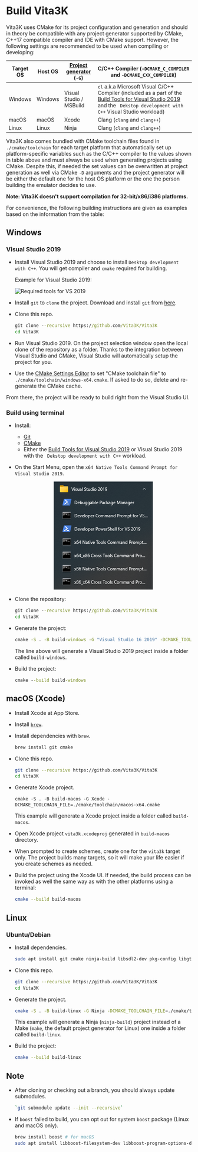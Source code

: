 # Build Vita3K

Vita3K uses CMake for its project configuration and generation and should in theory be compatible with any project generator supported by CMake, C++17 compatible compiler and IDE with CMake support. However, the following settings are recommended to be used when compiling or developing:

Target OS | Host OS | [Project generator](https://cmake.org/cmake/help/latest/manual/cmake-generators.7.html) (`-G`) | C/C++ Compiler (`-DCMAKE_C_COMPILER` and `-DCMAKE_CXX_COMPILER`)
--- | --- | --- | ---
Windows | Windows | Visual Studio / MSBuild | `cl` a.k.a Microsoft Visual C/C++ Compiler (included as a part of the [Build Tools for Visual Studio 2019](https://visualstudio.microsoft.com/downloads/#build-tools-for-visual-studio-2019) and the ` Dekstop development with C++` Visual Studio workload)
macOS | macOS | Xcode | Clang (`clang` and `clang++`)
Linux | Linux | Ninja | Clang (`clang` and `clang++`)

Vita3K also comes bundled with CMake toolchain files found in `./cmake/toolchain` for each target platform that automatically set up platform-specific variables such as the C/C++ compiler to the values shown in table above and must always be used when generating projects using CMake. Despite this, if needed the set values can be overwritten at project generation as well via CMake `-D` arguments and the project generator will be either the default one for the host OS platform or the one the person building the emulator decides to use.

**Note: Vita3K doesn't support compilation for 32-bit/x86/i386 platforms.**

For convenience, the following building instructions are given as examples based on the information from the table:

## Windows

### Visual Studio 2019
- Install Visual Studio 2019 and choose to install `Desktop development with C++`. You will get compiler and `cmake` required for building.

  Example for Visual Studio 2019:

  ![Required tools for VS 2019](https://i.imgur.com/bkY15Oh.png)

- Install `git` to `clone` the project. Download and install `git` from [here](https://git-scm.com).

- Clone this repo.

  ```cmd
  git clone --recursive https://github.com/Vita3K/Vita3K
  cd Vita3K
  ```

- Run Visual Studio 2019. On the project selection window open the local clone of the repository as a folder. Thanks to the integration between Visual Studio and CMake, Visual Studio will automatically setup the project for you.
- Use the [CMake Settings Editor](https://docs.microsoft.com/en-us/cpp/build/customize-cmake-settings?view=msvc-160) to set "CMake toolchain file" to `./cmake/toolchain/windows-x64.cmake`. If asked to do so, delete and re-generate the CMake cache.

From there, the project will be ready to build right from the Visual Studio UI.


### Build using terminal
-  Install:
   -  [Git](https://git-scm.com)
   -  [CMake](https://cmake.org/download/)
   -  Either the [Build Tools for Visual Studio 2019](https://visualstudio.microsoft.com/downloads/#build-tools-for-visual-studio-2019) or Visual Studio 2019 with the ` Dekstop development with C++` workload.
- On the Start Menu, open the `x64 Native Tools Command Prompt for Visual Studio 2019`.
  <p align="center">
    <img src="./_building/vs-cmd-prompt.png">
  </p>

- Clone the repository:
  ```cmd
  git clone --recursive https://github.com/Vita3K/Vita3K
  cd Vita3K
  ```

- Generate the project:
  ```cmd
  cmake -S . -B build-windows -G "Visual Studio 16 2019" -DCMAKE_TOOLCHAIN_FILE=./cmake/toolchain/windows-x64.cmake
  ```
  The line above will generate a Visual Studio 2019 project inside a folder called `build-windows`.

- Build the project:
  ```cmd
  cmake --build build-windows
  ```

## macOS (Xcode)

- Install Xcode at App Store.

- Install [`brew`](https://brew.sh).

- Install dependencies with `brew`.

  ```sh
  brew install git cmake
  ```

- Clone this repo.

  ```sh
  git clone --recursive https://github.com/Vita3K/Vita3K
  cd Vita3K
  ```

- Generate Xcode project.

  ```
  cmake -S . -B build-macos -G Xcode -DCMAKE_TOOLCHAIN_FILE=./cmake/toolchain/macos-x64.cmake
  ```
  This example will generate a Xcode project inside a folder called `build-macos`.

- Open Xcode project `vita3k.xcodeproj` generated in `build-macos` directory.

- When prompted to create schemes, create one for the `vita3k` target only. The project builds many targets, so it will make your life easier if you create schemes as needed.

- Build the project using the Xcode UI. If needed, the build process can be invoked as well the same way as with the other platforms using a terminal:
  ```sh
  cmake --build build-macos
  ```

## Linux

### Ubuntu/Debian

- Install dependencies.

  ```sh
  sudo apt install git cmake ninja-build libsdl2-dev pkg-config libgtk-3-dev clang
  ```

- Clone this repo.

  ```sh
  git clone --recursive https://github.com/Vita3K/Vita3K
  cd Vita3K
  ```

- Generate the project.

  ```sh
  cmake -S . -B build-linux -G Ninja -DCMAKE_TOOLCHAIN_FILE=./cmake/toolchain/linux-x64.cmake
  ```
  This example will generate a Ninja (`ninja-build`) project instead of a Make (`make`, the default project generator for Linux) one inside a folder called `build-linux`.

- Build the project:
  ```sh
  cmake --build build-linux
  ```

## Note

- After cloning or checking out a branch, you should always update submodules.
  ```sh
  `git submodule update --init --recursive`
  ```

- If `boost` failed to build, you can opt out for system `boost` package (Linux and macOS only).

  ```sh
  brew install boost # for macOS
  sudo apt install libboost-filesystem-dev libboost-program-options-dev libboost-system-dev # for Ubuntu/Debian
  ```
